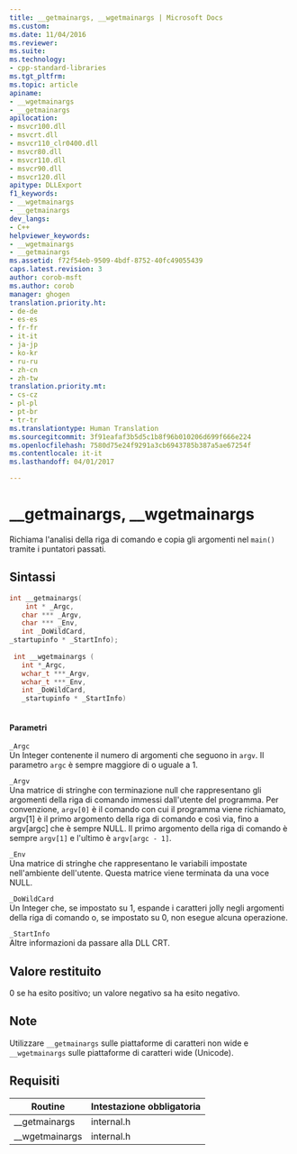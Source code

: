 ```yaml
---
title: __getmainargs, __wgetmainargs | Microsoft Docs
ms.custom: 
ms.date: 11/04/2016
ms.reviewer: 
ms.suite: 
ms.technology:
- cpp-standard-libraries
ms.tgt_pltfrm: 
ms.topic: article
apiname:
- __wgetmainargs
- __getmainargs
apilocation:
- msvcr100.dll
- msvcrt.dll
- msvcr110_clr0400.dll
- msvcr80.dll
- msvcr110.dll
- msvcr90.dll
- msvcr120.dll
apitype: DLLExport
f1_keywords:
- __wgetmainargs
- __getmainargs
dev_langs:
- C++
helpviewer_keywords:
- __wgetmainargs
- __getmainargs
ms.assetid: f72f54eb-9509-4bdf-8752-40fc49055439
caps.latest.revision: 3
author: corob-msft
ms.author: corob
manager: ghogen
translation.priority.ht:
- de-de
- es-es
- fr-fr
- it-it
- ja-jp
- ko-kr
- ru-ru
- zh-cn
- zh-tw
translation.priority.mt:
- cs-cz
- pl-pl
- pt-br
- tr-tr
ms.translationtype: Human Translation
ms.sourcegitcommit: 3f91eafaf3b5d5c1b8f96b010206d699f666e224
ms.openlocfilehash: 7580d75e24f9291a3cb6943785b387a5ae67254f
ms.contentlocale: it-it
ms.lasthandoff: 04/01/2017

---
```

# <a name="getmainargs-wgetmainargs"></a>__getmainargs, __wgetmainargs
Richiama l'analisi della riga di comando e copia gli argomenti nel `main()` tramite i puntatori passati.  
  
## <a name="syntax"></a>Sintassi  
  
```cpp  
int __getmainargs(  
    int * _Argc,   
   char *** _Argv,   
   char *** _Env,   
   int _DoWildCard,  
_startupinfo * _StartInfo);  
  
 int __wgetmainargs (  
   int *_Argc,  
   wchar_t ***_Argv,  
   wchar_t ***_Env,  
   int _DoWildCard,  
   _startupinfo * _StartInfo)  
  
```  
  
#### <a name="parameters"></a>Parametri  
 `_Argc`  
 Un Integer contenente il numero di argomenti che seguono in `argv`. Il parametro `argc` è sempre maggiore di o uguale a 1.  
  
 `_Argv`  
 Una matrice di stringhe con terminazione null che rappresentano gli argomenti della riga di comando immessi dall'utente del programma. Per convenzione, `argv[0]` è il comando con cui il programma viene richiamato, argv[1] è il primo argomento della riga di comando e così via, fino a argv[argc] che è sempre NULL. Il primo argomento della riga di comando è sempre `argv[1]` e l'ultimo è `argv[argc - 1]`.  
  
 `_Env`  
 Una matrice di stringhe che rappresentano le variabili impostate nell'ambiente dell'utente. Questa matrice viene terminata da una voce NULL.  
  
 `_DoWildCard`  
 Un Integer che, se impostato su 1, espande i caratteri jolly negli argomenti della riga di comando o, se impostato su 0, non esegue alcuna operazione.  
  
 `_StartInfo`  
 Altre informazioni da passare alla DLL CRT.  
  
## <a name="return-value"></a>Valore restituito  
 0 se ha esito positivo; un valore negativo sa ha esito negativo.  
  
## <a name="remarks"></a>Note  
 Utilizzare `__getmainargs` sulle piattaforme di caratteri non wide e `__wgetmainargs` sulle piattaforme di caratteri wide (Unicode).  
  
## <a name="requirements"></a>Requisiti  
  
|Routine|Intestazione obbligatoria|  
|-------------|---------------------|  
|__getmainargs|internal.h|  
|__wgetmainargs|internal.h|
